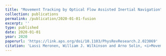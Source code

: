 ```yaml
---
title: "Movement Tracking by Optical Flow Assisted Inertial Navigation"
collection: publications
permalink: /publication/2020-01-01-fusion
excerpt: ''
type: published
date: 2020-01-01
year: 2020
paperurl: 'https://link.aps.org/doi/10.1103/PhysRevResearch.2.023069'
citation: 'Lassi Meronen, William J. Wilkinson and Arno Solin, <i>Movement Tracking by Optical Flow Assisted Inertial Navigation</i>, in International Conference on Information Fusion (FUSION) 2020.'
---
```

